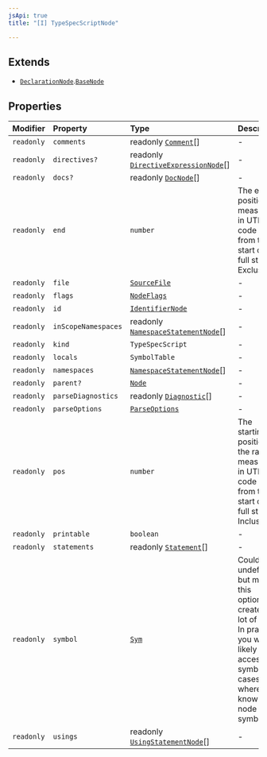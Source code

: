 ```yaml
---
jsApi: true
title: "[I] TypeSpecScriptNode"

---
```

## Extends

- [`DeclarationNode`](DeclarationNode.md).[`BaseNode`](BaseNode.md)

## Properties

| Modifier | Property | Type | Description | Inheritance |
| :------ | :------ | :------ | :------ | :------ |
| `readonly` | `comments` | readonly [`Comment`](../type-aliases/Comment.md)[] | - | - |
| `readonly` | `directives?` | readonly [`DirectiveExpressionNode`](DirectiveExpressionNode.md)[] | - | [`BaseNode.directives`](BaseNode.md) |
| `readonly` | `docs?` | readonly [`DocNode`](DocNode.md)[] | - | [`BaseNode.docs`](BaseNode.md) |
| `readonly` | `end` | `number` | The ending position measured in UTF-16 code units from the start of the<br />full string. Exclusive. | [`BaseNode.end`](BaseNode.md) |
| `readonly` | `file` | [`SourceFile`](SourceFile.md) | - | - |
| `readonly` | `flags` | [`NodeFlags`](../enumerations/NodeFlags.md) | - | [`BaseNode.flags`](BaseNode.md) |
| `readonly` | `id` | [`IdentifierNode`](IdentifierNode.md) | - | [`DeclarationNode.id`](DeclarationNode.md) |
| `readonly` | `inScopeNamespaces` | readonly [`NamespaceStatementNode`](NamespaceStatementNode.md)[] | - | - |
| `readonly` | `kind` | `TypeSpecScript` | - | [`BaseNode.kind`](BaseNode.md) |
| `readonly` | `locals` | `SymbolTable` | - | - |
| `readonly` | `namespaces` | [`NamespaceStatementNode`](NamespaceStatementNode.md)[] | - | - |
| `readonly` | `parent?` | [`Node`](../type-aliases/Node.md) | - | [`BaseNode.parent`](BaseNode.md) |
| `readonly` | `parseDiagnostics` | readonly [`Diagnostic`](Diagnostic.md)[] | - | - |
| `readonly` | `parseOptions` | [`ParseOptions`](ParseOptions.md) | - | - |
| `readonly` | `pos` | `number` | The starting position of the ranger measured in UTF-16 code units from the<br />start of the full string. Inclusive. | [`BaseNode.pos`](BaseNode.md) |
| `readonly` | `printable` | `boolean` | - | - |
| `readonly` | `statements` | readonly [`Statement`](../type-aliases/Statement.md)[] | - | - |
| `readonly` | `symbol` | [`Sym`](Sym.md) | Could be undefined but making this optional creates a lot of noise. In practice,<br />you will likely only access symbol in cases where you know the node has a symbol. | [`BaseNode.symbol`](BaseNode.md) |
| `readonly` | `usings` | readonly [`UsingStatementNode`](UsingStatementNode.md)[] | - | - |
